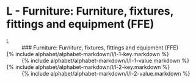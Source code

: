 <div data-role="collapsible" data-inset="false">
	<h1 class="cart-collapsible-div">L - Furniture: Furniture, fixtures, fittings and equipment (FFE)</h1>

<dl>

<dt class="alphabet-table-key-letter">
<div markdown="1">
L
</div>
</dt>
<dd class="alphabet-table-value">
<div markdown="1">
### Furniture: Furniture, fixtures, fittings and equipment (FFE)
</div>
</dd>

<dt>
<div markdown="1">
{% include alphabet/alphabet-markdown/l/l-1-key.markdown %}
</div>
</dt>
<dd>
<div markdown="1">
{% include alphabet/alphabet-markdown/l/l-1-value.markdown %}
</div>
</dd>

<dt>
<div markdown="1">
{% include alphabet/alphabet-markdown/l/l-2-key.markdown %}
</div>
</dt>
<dd>
<div markdown="1">
{% include alphabet/alphabet-markdown/l/l-2-value.markdown %}
</div>
</dd>

</dl>

</div>